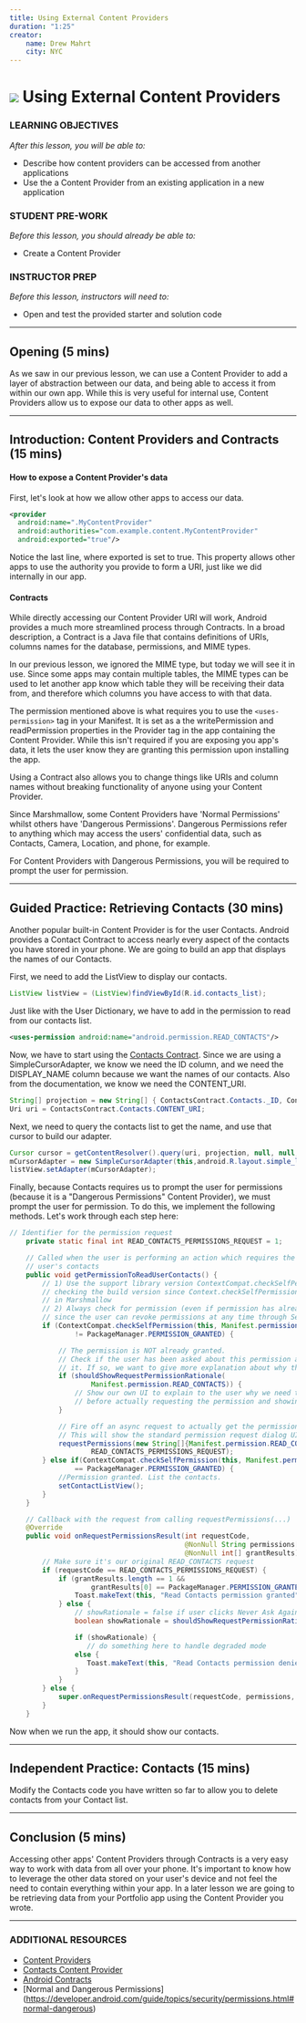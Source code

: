 ```yaml
---
title: Using External Content Providers
duration: "1:25"
creator:
    name: Drew Mahrt
    city: NYC
---
```

# ![](https://ga-dash.s3.amazonaws.com/production/assets/logo-9f88ae6c9c3871690e33280fcf557f33.png) Using External Content Providers

### LEARNING OBJECTIVES
*After this lesson, you will be able to:*
- Describe how content providers can be accessed from another applications
- Use the a Content Provider from an existing application in a new application

### STUDENT PRE-WORK
*Before this lesson, you should already be able to:*
- Create a Content Provider

### INSTRUCTOR PREP
*Before this lesson, instructors will need to:*
- Open and test the provided starter and solution code

---
<a name="opening"></a>
## Opening (5 mins)

As we saw in our previous lesson, we can use a Content Provider to add a layer of abstraction between our data, and being able to access it from within our own app. While this is very useful for internal use, Content Providers allow us to expose our data to other apps as well.


***

<a name="introduction"></a>
## Introduction: Content Providers and Contracts (15 mins)


#### How to expose a Content Provider's data

First, let's look at how we allow other apps to access our data.

```xml
<provider
  android:name=".MyContentProvider"
  android:authorities="com.example.content.MyContentProvider"
  android:exported="true"/>
```

Notice the last line, where exported is set to true. This property allows other apps to use the authority you provide to form a URI, just like we did internally in our app.

#### Contracts

While directly accessing our Content Provider URI will work, Android provides a much more streamlined process through Contracts. In a broad description, a Contract is a Java file that contains definitions of URIs, columns names for the database, permissions, and MIME types.

In our previous lesson, we ignored the MIME type, but today we will see it in use. Since some apps may contain multiple tables, the MIME types can be used to let another app know which table they will be receiving their data from, and therefore which columns you have access to with that data.

The permission mentioned above is what requires you to use the `<uses-permission>` tag in your Manifest. It is set as a the writePermission and readPermission properties in the Provider tag in the app containing the Content Provider. While this isn't required if you are exposing you app's data, it lets the user know they are granting this permission upon installing the app.

Using a Contract also allows you to change things like URIs and column names without breaking functionality of anyone using your Content Provider.

Since Marshmallow, some Content Providers have 'Normal Permissions' whilst others have 'Dangerous Permissions'. Dangerous Permissions refer to anything which may access the users' confidential data, such as Contacts, Camera, Location, and phone, for example.

For Content Providers with Dangerous Permissions, you will be required to prompt the user for permission.

***

<a name="guided-practice"></a>
## Guided Practice: Retrieving Contacts (30 mins)

Another popular built-in Content Provider is for the user Contacts. Android provides a Contact Contract to access nearly every aspect of the contacts you have stored in your phone. We are going to build an app that displays the names of our Contacts.

First, we need to add the ListView to display our contacts.

```java
ListView listView = (ListView)findViewById(R.id.contacts_list);
```

Just like with the User Dictionary, we have to add in the permission to read from our contacts list.

```xml
<uses-permission android:name="android.permission.READ_CONTACTS"/>
```

Now, we have to start using the [Contacts Contract](http://developer.android.com/reference/android/provider/ContactsContract.html). Since we are using a SimpleCursorAdapter, we know we need the ID column, and we need the DISPLAY_NAME column because we want the names of our contacts. Also from the documentation, we know we need the CONTENT_URI.

```java
String[] projection = new String[] { ContactsContract.Contacts._ID, ContactsContract.Contacts.DISPLAY_NAME };
Uri uri = ContactsContract.Contacts.CONTENT_URI;
```

Next, we need to query the contacts list to get the name, and use that cursor to build our adapter.


```java
Cursor cursor = getContentResolver().query(uri, projection, null, null, null);
mCursorAdapter = new SimpleCursorAdapter(this,android.R.layout.simple_list_item_1,cursor,new    String[]{ContactsContract.Contacts.DISPLAY_NAME},new int[]{android.R.id.text1},0);
listView.setAdapter(mCursorAdapter);
```

Finally, because Contacts requires us to prompt the user for permissions (because it is a "Dangerous Permissions" Content Provider), we must prompt the user for permission. To do this, we implement the following methods. Let's work through each step here:


```java
// Identifier for the permission request
    private static final int READ_CONTACTS_PERMISSIONS_REQUEST = 1;

    // Called when the user is performing an action which requires the app to read the
    // user's contacts
    public void getPermissionToReadUserContacts() {
        // 1) Use the support library version ContextCompat.checkSelfPermission(...) to avoid
        // checking the build version since Context.checkSelfPermission(...) is only available
        // in Marshmallow
        // 2) Always check for permission (even if permission has already been granted)
        // since the user can revoke permissions at any time through Settings
        if (ContextCompat.checkSelfPermission(this, Manifest.permission.READ_CONTACTS)
                != PackageManager.PERMISSION_GRANTED) {

            // The permission is NOT already granted.
            // Check if the user has been asked about this permission already and denied
            // it. If so, we want to give more explanation about why the permission is needed.
            if (shouldShowRequestPermissionRationale(
                    Manifest.permission.READ_CONTACTS)) {
                // Show our own UI to explain to the user why we need to read the contacts
                // before actually requesting the permission and showing the default UI
            }

            // Fire off an async request to actually get the permission
            // This will show the standard permission request dialog UI
            requestPermissions(new String[]{Manifest.permission.READ_CONTACTS},
                    READ_CONTACTS_PERMISSIONS_REQUEST);
        } else if(ContextCompat.checkSelfPermission(this, Manifest.permission.READ_CONTACTS)
                == PackageManager.PERMISSION_GRANTED) {
            //Permission granted. List the contacts.
            setContactListView();
        }
    }

    // Callback with the request from calling requestPermissions(...)
    @Override
    public void onRequestPermissionsResult(int requestCode,
                                           @NonNull String permissions[],
                                           @NonNull int[] grantResults) {
        // Make sure it's our original READ_CONTACTS request
        if (requestCode == READ_CONTACTS_PERMISSIONS_REQUEST) {
            if (grantResults.length == 1 &&
                    grantResults[0] == PackageManager.PERMISSION_GRANTED) {
                Toast.makeText(this, "Read Contacts permission granted", Toast.LENGTH_SHORT).show();
            } else {
                // showRationale = false if user clicks Never Ask Again, otherwise true
                boolean showRationale = shouldShowRequestPermissionRationale( this, Manifest.permission.READ_CONTACTS)

                if (showRationale) {
                   // do something here to handle degraded mode
                else {
                   Toast.makeText(this, "Read Contacts permission denied", Toast.LENGTH_SHORT).show();
                }
            }
        } else {
            super.onRequestPermissionsResult(requestCode, permissions, grantResults);
        }
    }

```

Now when we run the app, it should show our contacts.


***

<a name="ind-practice"></a>
## Independent Practice: Contacts (15 mins)

Modify the Contacts code you have written so far to allow you to delete contacts from your Contact list. 


***

<a name="conclusion"></a>
## Conclusion (5 mins)

Accessing other apps' Content Providers through Contracts is a very easy way to work with data from all over your phone. It's important to know how to leverage the other data stored on your user's device and not feel the need to contain everything within your app. In a later lesson we are going to be retrieving data from your Portfolio app using the Content Provider you wrote.

***

### ADDITIONAL RESOURCES
- [Content Providers](http://developer.android.com/guide/topics/providers/content-providers.html)
- [Contacts Content Provider](http://developer.android.com/guide/topics/providers/contacts-provider.html)
- [Android Contracts](https://github.com/android/platform_frameworks_base/tree/master/core/java/android/provider)
- [Normal and Dangerous Permissions] (https://developer.android.com/guide/topics/security/permissions.html#normal-dangerous)
